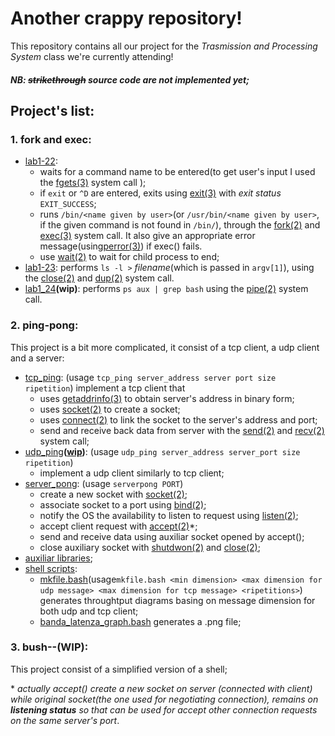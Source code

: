 # Another crappy repository!
This repository contains all our project for the *Trasmission and Processing System* class we're currently attending!
##### **NB**: ~~strikethrough~~ source code are not implemented yet;

## Project's list:
### 1. fork and exec:
   - [lab1-22](forknexec/lab1_22.c):
     - waits for a command name to be entered(to get user's input I used the [fgets(3)](http://man7.org/linux/man-pages/man3/gets.3.html) system call );
     - if `exit` or `^D` are entered, exits using [exit(3)](http://man7.org/linux/man-pages/man3/exit.3.html) with *exit status* `EXIT_SUCCESS`;
     - runs `/bin/<name given by user>`(or `/usr/bin/<name given by user>`, if the given command is not found in `/bin/`), through the [fork(2)](http://man7.org/linux/man-pages/man2/fork.2.html) and [exec(3)](http://man7.org/linux/man-pages/man3/exec.3.html) system call. It also give an appropriate error message(using[perror(3)](http://man7.org/linux/man-pages/man3/perror.3.html)) if exec() fails.
     - use [wait(2)](http://man7.org/linux/man-pages/man2/waitpid.2.html) to wait for child process to end;
   - [lab1-23](forknexec/lab1_23.c): performs `ls -l >` *filename*(which is passed in `argv[1]`), using the [close(2)](http://man7.org/linux/man-pages/man2/close.2.html) and [dup(2)](http://man7.org/linux/man-pages/man2/dup.2.html) system call.
   - [lab1_24](forknexec/lab1_24.c)**(wip)**: performs `ps aux | grep bash` using the [pipe(2)](http://man7.org/linux/man-pages/man2/pipe.2.html) system call. 

### 2. ping-pong:
This project is a bit more complicated, it consist of a tcp client, a udp client and a server:
- [tcp_ping](pingpong/tcp_ping/tcp_ping.c): (usage `tcp_ping server_address server port size ripetition`)
   implement a tcp client that 
   - uses [getaddrinfo(3)](http://man7.org/linux/man-pages/man3/getaddrinfo.3.html) to obtain server's address in binary form;
   - uses [socket(2)](http://man7.org/linux/man-pages/man2/socket.2.html) to create a socket; 
   - uses [connect(2)](http://man7.org/linux/man-pages/man2/connect.2.html) to link the socket to the server's address and port;
   - send and receive back data from server with the [send(2)](http://man7.org/linux/man-pages/man2/send.2.html) and [recv(2)](http://man7.org/linustrikex/man-pages/man2/recv.2.html) system call;
- [udp_ping](pingpong/udp_ping/udp_ping.c)**([wip](https://github.com/non-sono-bello-ma-patcho/SET_LAB/pull/2))**: (usage `udp_ping server_address server_port size ripetition`)
   - implement a udp client similarly to tcp client;
- [server_pong](pingpong/pong_server/pong_server.c): (usage `serverpong PORT`)
   - create a new socket with [socket(2)](http://man7.org/linux/man-pages/man2/socket.2.html);
   - associate socket to a port using [bind(2)](http://man7.org/linux/man-pages/man2/bind.2.html);
   - notify the OS the availability to listen to request using [listen(2)](http://man7.org/linux/man-pages/man2/listen.2.html);
   - accept client request with [accept(2)](http://man7.org/linux/man-pages/man2/accept.2.html)*;
   - send and receive data using auxiliar socket opened by accept();
   - close auxiliary socket with [shutdwon(2)](http://man7.org/linux/man-pages/man2/shutdown.2.html) and [close(2)](http://man7.org/linux/man-pages/man2/close.2.html);
- [auxiliar libraries](pingpong/pingpong_lib);
- [shell scripts](pingpong/scripts):
   - [mkfile.bash](pingpong/scripts/mkfile.bash)(usage`mkfile.bash <min dimension> <max dimension for udp message> <max dimension for tcp message> <ripetitions>`) generates throughtput diagrams basing on message dimension for both udp and tcp client;
   - [banda_latenza_graph.bash](pingpong/scripts/banda_latenza_graph.bash) generates a .png file;

### 3. bush--**(WIP)**:
This project consist of a simplified version of a shell;


\* *actually accept() create a new socket on server (connected with client) while original socket(the one used for negotiating connection), remains on **listening status** so that can be used for accept other connection requests on the same server's port*.
